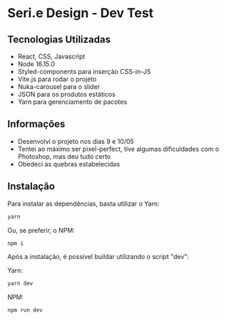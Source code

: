 # Seri.e Design - Dev Test

## Tecnologias Utilizadas

- React, CSS, Javascript
- Node 16.15.0
- Styled-components para inserção CSS-in-JS
- Vite.js para rodar o projeto
- Nuka-carousel para o slider
- JSON para os produtos estáticos
- Yarn para gerenciamento de pacotes

## Informações

- Desenvolvi o projeto nos dias 9 e 10/05
- Tentei ao máximo ser pixel-perfect, tive algumas dificuldades com o Photoshop, mas deu tudo certo
- Obedeci às quebras estabelecidas

## Instalação

Para instalar as dependências, basta utilizar o Yarn:

```sh
yarn
```

Ou, se preferir, o NPM:

```sh
npm i
```


Após a instalação, é possível buildar utilizando o script "dev":

Yarn: 
```sh
yarn dev
```

NPM: 
```sh
npm run dev
```
